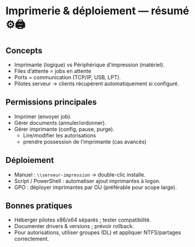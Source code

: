 # Imprimerie & déploiement — résumé ⚙️🖨️

## Concepts
- Imprimante (logique) vs Périphérique d'impression (matériel).  
- Files d’attente = jobs en attente 
- Ports = communication (TCP/IP, USB, LPT).  
- Pilotes serveur → clients récupèrent automatiquement si configuré.

## Permissions principales
- Imprimer (envoyer job).  
- Gérer documents (annuler/ordonner).  
- Gérer imprimante (config, pause, purge).
	- Lire/modifier les autorisations 
	- prendre possession de l’imprimante (cas avancés)

## Déploiement
- Manuel : `\\serveur-impression` → double-clic installe.  
- Script / PowerShell : automatiser ajout imprimantes à logon.  
- GPO : déployer imprimantes par OU (préférable pour scope large).

## Bonnes pratiques
- Héberger pilotes x86/x64 séparés ; tester compatibilité.  
- Documenter drivers & versions ; prévoir rollback.
- Pour autorisations, utiliser groupes (DL) et appliquer NTFS/partages correctement.